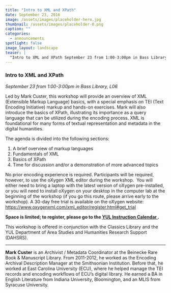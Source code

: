```yaml
---
title: "Intro to XML and XPath"
date: September 23, 2016
image: /assets/images/placeholder-hero.jpg
thumbnail: /assets/images/placeholder-0.png
caption: ""
categories: 
  - announcements
spotlight: false 
image_layout: landscape
teaser: |
  "Intro to XML and XPath September 23 from 1:00-3:00pm in Bass Library, L06 Led by Mark Custer, this workshop will provide an overview of XML (Extensible Markup Language) basics, with a special..."
---
```


<h3>Intro to XML and XPath</h3>
<em>September 23 from 1:00-3:00pm in Bass Library, L06</em>
      
Led by Mark Custer, this workshop will provide an overview of XML (Extensible Markup Language) basics, with a special emphasis on TEI (Text Encoding Initiative) markup and hands-on exercises. Mark will also introduce the basics of XPath, illustrating its importance as a query language that can be utilized during the encoding process. XML is foundational for many forms of textual representation and metadata in the digital humanities.
      
The agenda is divided into the following sections:
      
<ol>
  <li>
   <span>
    A brief overview of markup languages
   </span>
  </li>
  <li>
   <span>
    Fundamentals of XML
   </span>
  </li>
  <li>
   <span>
    Basics of XPath
   </span>
  </li>
  <li>
   <span>
    Time for discussion and/or a demonstration of more advanced topics
   </span>
  </li>
</ol>
     
No prior encoding experience is required. Participants will be required, however, to use the oXygen XML editor during the workshop.  You will either need to bring a laptop with the latest version of oXygen pre-installed, or you will need to install oXygen on your desktop in the computer lab at the beginning of the workshop (if you go this route, please arrive early to the workshop). A 30-day free trial is available on the oXygen website: <a href="https://www.oxygenxml.com/xml_editor/register.html#get_trial" target="_blank">https://www.oxygenxml.com/xml_editor/register.html#get_trial</a>

<strong>Space is limited; to register, please go to the
  <a href="http://schedule.yale.edu/event/2832646" target="_blank">
    YUL Instruction Calendar
  </a>.
</strong>
   
This workshop is offered in conjunction with the Classics Library and the YUL Department of Area Studies and Humanities Research Support (DAHSRS).
   
---
   
**Mark Custer** is an Archivist / Metadata Coordinator at the Beinecke Rare Book &amp; Manuscript Library. From 2011-2012, he worked as the Encoding Archival Description Manager at the Smithsonian Institution. Before that, he worked at East Carolina University (ECU), where he helped manage the TEI records and encoding workflows of ECU’s digital library. He earned a BA in English Literature from Indiana University, Bloomington, and an MLIS from Syracuse University.
